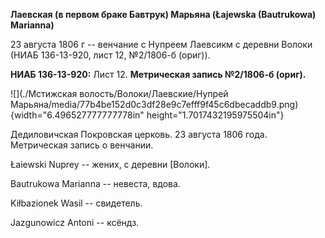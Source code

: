 **Лаевская (в первом браке Бавтрук) Марьяна (Łajewska (Bautrukowa)
Marianna)**

23 августа 1806 г -- венчание с Нупреем Лаевсикм с деревни Волоки (НИАБ
136-13-920, лист 12, №2/1806-б (ориг)).

**НИАБ 136-13-920:** Лист 12. **Метрическая запись №2/1806-б (ориг).**

![](./Мстижская волость/Волоки/Лаевские/Нупрей Марьяна/media/77b4be152d0c3df28e9c7efff9f45c6dbecaddb9.png){width="6.496527777777778in"
height="1.7017432195975504in"}

Дедиловичская Покровская церковь. 23 августа 1806 года. Метрическая
запись о венчании.

Łaiewski Nuprey -- жених, с деревни \[Волоки\].

Bautrukowa Marianna -- невеста, вдова.

Kiłbazionek Wasil -- свидетель.

Jazgunowicz Antoni -- ксёндз.

